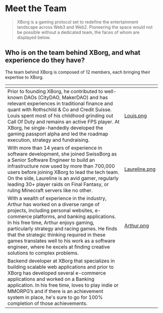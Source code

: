 # Meet the Team

> XBorg is a gaming protocol set to redefine the entertainment landscape across Web3 and Web2. Pioneering the space would not be possible without a dedicated team, the faces of whom are displayed below.

## Who is on the team behind XBorg, and what experience do they have?

The team behind XBorg is composed of 12 members, each bringing their expertise to XBorg.

<table data-view="cards" data-full-width="true"><thead><tr><th></th><th data-hidden data-card-cover data-type="files"></th></tr></thead><tbody><tr><td>Prior to founding XBorg, he contributed to well-known DAOs (CityDAO, MakerDAO) and has relevant experiences in traditional finance and quant with Rothschild &#x26; Co and Credit Suisse. Louis spent most of his childhood grinding out Call Of Duty and remains an active FPS player. At XBorg, he single-handedly developed the gaming passport alpha and led the roadmap execution, strategy and fundraising.</td><td><a href="../.gitbook/assets/Louis.png">Louis.png</a></td></tr><tr><td>With more than 14 years of experience in software development, she joined SwissBorg as a Senior Software Engineer to build an infrastructure now used by more than 700,000 users before joining XBorg to lead the tech team. On the side, Laureline is an avid gamer, regularly leading 30+ player raids on Final Fantasy, or ruling Minecraft servers like no other.</td><td><a href="../.gitbook/assets/Laureline.png">Laureline.png</a></td></tr><tr><td>With a wealth of experience in the industry, Arthur has worked on a diverse range of projects, including personal websites, e-commerce platforms, and banking applications. In his free time, Arthur enjoys gaming, particularly strategy and racing games. He finds that the strategic thinking required in these games translates well to his work as a software engineer, where he excels at finding creative solutions to complex problems.</td><td><a href="../.gitbook/assets/Arthur.png">Arthur.png</a></td></tr><tr><td>Backend developer at XBorg that specializes in building scalable web applications and prior to XBorg has developed several e-commerce applications and worked on a Banking application. In his free time, loves to play indie or MMORPG’s and if there is an achievement system in place, he's sure to go for 100% completion of those achievements.</td><td></td></tr></tbody></table>

